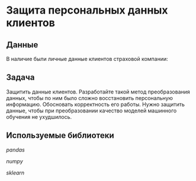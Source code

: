 # Защита персональных данных клиентов

## Данные

В наличие были личные данные клиентов страховой компании:

## Задача

Защитить данные клиентов. Разработайте такой метод преобразования данных, чтобы по ним было сложно восстановить персональную информацию. Обосновать корректность его работы.
Нужно защитить данные, чтобы при преобразовании качество моделей машинного обучения не ухудшилось.

## Используемые библиотеки

*pandas*

*numpy*

*sklearn*
